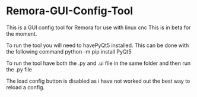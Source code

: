 # Remora-GUI-Config-Tool
This is a GUI config tool for Remora for use with linux cnc
This is in beta for the moment.

To run the tool you will need to havePyQt5 installed.
This can be done with the following command
python -m pip install PyQt5

To run the tool have both the .py and .ui file in the same folder and then run the .py file

The load config button is disabled as i have not worked out the best way to reload a config.

